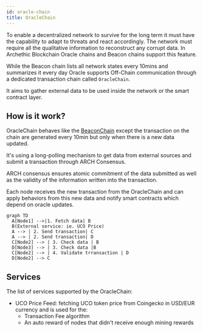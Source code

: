 ```yaml
---
id: oracle-chain
title: OracleChain
---
```



To enable a decentralized network to survive for the long term it must have the capability to adapt to threats and react accordingly. 
The network must require all the qualitative information to reconstruct any corrupt data.
In Archethic Blockchain Oracle chains and Beacon chains support this feature.

While the Beacon chain lists all network states every 10mins and summarizes it every day Oracle supports Off-Chain communication through a dedicated transaction chain called `OracleChain`.

It aims to gather external data to be used inside the network or the smart contract layer.

## How is it work?

OracleChain behaves  like the [BeaconChain](/learn/sharding/beacon-chain) except the transaction on the chain are generated every 10min but only when there is a new data updated.

It's using a long-polling mechanism to get data from external sources and submit a transaction through ARCH Consensus.

ARCH consensus ensures  atomic commitment of the data submitted as well as the validity of the information written into the transaction.

Each node receives the new transaction from the OracleChain and can apply behaviors from this new data and notify smart contracts which depend on oracle updates.


```mermaid
graph TD
  A[Node1] -->|1. Fetch data| B
  B(External service: ie. UCO Price)
  A --> | 2. Send transaction| C
  A --> | 2. Send transaction| D
  C[Node2] --> | 3. Check data | B 
  D[Node3] --> | 3. Check data |B
  C[Node2] --> | 4. Validate trransaction | D 
  D[Node2] --> C
```

## Services

The list of services supported by the OracleChain:

- UCO Price Feed: fetching UCO token price from Coingecko in USD/EUR currency and is used for the:
  - Transaction Fee algorithm
  - An auto reward of nodes that didn't receive enough mining rewards